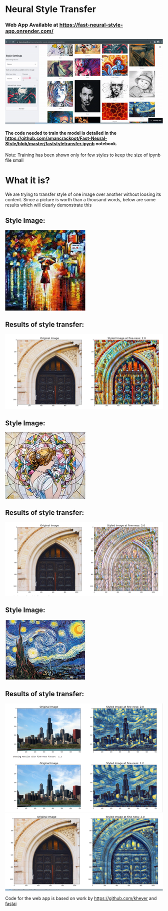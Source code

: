 # Neural Style Transfer

### Web App Available at https://fast-neural-style-app.onrender.com/
![demo](https://github.com/amancrackpot/Fast-Neural-Style/blob/master/Results/style_transfer.gif)

#### The code needed to train the model is detailed in the https://github.com/amancrackpot/Fast-Neural-Style/blob/master/faststyletransfer.ipynb notebook.
Note: Training has been shown only for few styles to keep the size of ipynb file small

# What it is?
We are trying to transfer style of one image over another without loosing its content. Since a picture is worth than a thousand words, below are some results which will clearly demonstrate this

## Style Image: 
![image](https://github.com/amancrackpot/Fast-Neural-Style/blob/master/Results/rain%2Cjpg.jpg)
## Results of style transfer:
![image](https://github.com/amancrackpot/Fast-Neural-Style/blob/master/Results/rain.png)

## Style Image: 
![image](https://github.com/amancrackpot/Fast-Neural-Style/blob/master/Results/mosaic.jpg)
## Results of style transfer:
![image](https://github.com/amancrackpot/Fast-Neural-Style/blob/master/Results/mosaic.png)

## Style Image: 
![image](https://github.com/amancrackpot/Fast-Neural-Style/blob/master/Results/starry.jpeg)
## Results of style transfer:
![image](https://github.com/amancrackpot/Fast-Neural-Style/blob/master/Results/starry.png)
![image](https://github.com/amancrackpot/Fast-Neural-Style/blob/master/Results/starry1.png)

Code for the web app is based on work by https://github.com/kheyer and [fastai](fast.ai)


